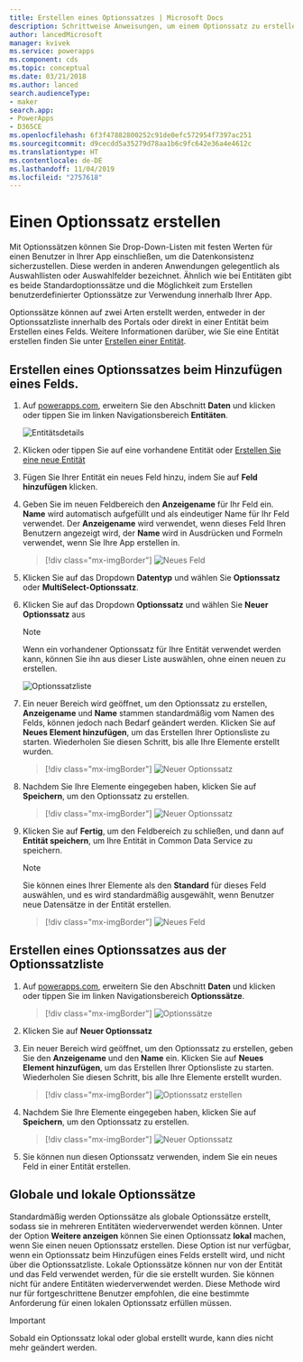 ```yaml
---
title: Erstellen eines Optionssatzes | Microsoft Docs
description: Schrittweise Anweisungen, um einem Optionssatz zu erstellen.
author: lancedMicrosoft
manager: kvivek
ms.service: powerapps
ms.component: cds
ms.topic: conceptual
ms.date: 03/21/2018
ms.author: lanced
search.audienceType:
- maker
search.app:
- PowerApps
- D365CE
ms.openlocfilehash: 6f3f47882800252c91de0efc572954f7397ac251
ms.sourcegitcommit: d9cecdd5a35279d78aa1b6c9fc642e36a4e4612c
ms.translationtype: HT
ms.contentlocale: de-DE
ms.lasthandoff: 11/04/2019
ms.locfileid: "2757618"
---
```

# <a name="create-an-option-set"></a>Einen Optionssatz erstellen

Mit Optionssätzen können Sie Drop-Down-Listen mit festen Werten für einen Benutzer in Ihrer App einschließen, um die Datenkonsistenz sicherzustellen. Diese werden in anderen Anwendungen gelegentlich als Auswahllisten oder Auswahlfelder bezeichnet. Ähnlich wie bei Entitäten gibt es beide Standardoptionssätze und die Möglichkeit zum Erstellen benutzerdefinierter Optionssätze zur Verwendung innerhalb Ihrer App.

Optionssätze können auf zwei Arten erstellt werden, entweder in der Optionssatzliste innerhalb des Portals oder direkt in einer Entität beim Erstellen eines Felds. Weitere Informationen darüber, wie Sie eine Entität erstellen finden Sie unter [Erstellen einer Entität](data-platform-create-entity.md).

## <a name="creating-an-option-set-while-adding-a-field"></a>Erstellen eines Optionssatzes beim Hinzufügen eines Felds.

1. Auf [powerapps.com](https://make.powerapps.com/?utm_source=padocs&utm_medium=linkinadoc&utm_campaign=referralsfromdoc), erweitern Sie den Abschnitt **Daten** und klicken oder tippen Sie im linken Navigationsbereich **Entitäten**.

    ![Entitätsdetails](./media/data-platform-cds-create-entity/entitylist.png "Entitätsliste")

2. Klicken oder tippen Sie auf eine vorhandene Entität oder [Erstellen Sie eine neue Entität](data-platform-create-entity.md)

3. Fügen Sie Ihrer Entität ein neues Feld hinzu, indem Sie auf **Feld hinzufügen** klicken.

4. Geben Sie im neuen Feldbereich den **Anzeigename** für Ihr Feld ein. **Name** wird automatisch aufgefüllt und als eindeutiger Name für Ihr Feld verwendet. Der **Anzeigename** wird verwendet, wenn dieses Feld Ihren Benutzern angezeigt wird, der **Name** wird in Ausdrücken und Formeln verwendet, wenn Sie Ihre App erstellen in.

    > [!div class="mx-imgBorder"] 
    > ![Neues Feld](./media/data-platform-cds-create-entity/newfieldpanel.png "Neuer Feldbereich")

5. Klicken Sie auf das Dropdown **Datentyp** und wählen Sie **Optionssatz** oder **MultiSelect-Optionssatz**.

6. Klicken Sie auf das Dropdown **Optionssatz** und wählen Sie **Neuer Optionssatz** aus

    > [!NOTE]
    > Wenn ein vorhandener Optionssatz für Ihre Entität verwendet werden kann, können Sie ihn aus dieser Liste auswählen, ohne einen neuen zu erstellen.

    ![Optionssatzliste](./media/data-platform-cds-newoptionset/fieldpanel-1.png "Optionssatzliste")

7. Ein neuer Bereich wird geöffnet, um den Optionssatz zu erstellen, **Anzeigename** und **Name** stammen standardmäßig vom Namen des Felds, können jedoch nach Bedarf geändert werden. Klicken Sie auf **Neues Element hinzufügen**, um das Erstellen Ihrer Optionsliste zu starten. Wiederholen Sie diesen Schritt, bis alle Ihre Elemente erstellt wurden.

    > [!div class="mx-imgBorder"] 
    > ![Neuer Optionssatz](./media/data-platform-cds-newoptionset/field-optionsetpanel.png "Neuer Optionssatz")

8. Nachdem Sie Ihre Elemente eingegeben haben, klicken Sie auf **Speichern**, um den Optionssatz zu erstellen.

    > [!div class="mx-imgBorder"] 
    > ![Neuer Optionssatz](./media/data-platform-cds-newoptionset/field-optionsetpanel-values.png "Neuer Optionssatz")

9. Klicken Sie auf **Fertig**, um den Feldbereich zu schließen, und dann auf **Entität speichern**, um Ihre Entität in Common Data Service zu speichern.

    > [!NOTE]
    > Sie können eines Ihrer Elemente als den **Standard** für dieses Feld auswählen, und es wird standardmäßig ausgewählt, wenn Benutzer neue Datensätze in der Entität erstellen.

    > [!div class="mx-imgBorder"] 
    > ![Neues Feld](./media/data-platform-cds-newoptionset/fieldpanel-2.png "Neuer Feldbereich")

## <a name="creating-an-option-set-from-the-option-set-list"></a>Erstellen eines Optionssatzes aus der Optionssatzliste

1. Auf [powerapps.com](https://make.powerapps.com/?utm_source=padocs&utm_medium=linkinadoc&utm_campaign=referralsfromdoc), erweitern Sie den Abschnitt **Daten** und klicken oder tippen Sie im linken Navigationsbereich **Optionssätze**.

    > [!div class="mx-imgBorder"] 
    > ![Optionssätze](./media/data-platform-cds-newoptionset/optionsetlist.png "Optionssatzliste")

2. Klicken Sie auf **Neuer Optionssatz**

3. Ein neuer Bereich wird geöffnet, um den Optionssatz zu erstellen, geben Sie den **Anzeigename** und den **Name** ein. Klicken Sie auf **Neues Element hinzufügen**, um das Erstellen Ihrer Optionsliste zu starten. Wiederholen Sie diesen Schritt, bis alle Ihre Elemente erstellt wurden.

    > [!div class="mx-imgBorder"] 
    > ![Optionssatz erstellen](./media/data-platform-cds-newoptionset/optionset-create.png "Optionssatz erstellen")

4. Nachdem Sie Ihre Elemente eingegeben haben, klicken Sie auf **Speichern**, um den Optionssatz zu erstellen.

    > [!div class="mx-imgBorder"] 
    > ![Neuer Optionssatz](./media/data-platform-cds-newoptionset/optionset-create-values.png "Neuer Optionssatz")

5. Sie können nun diesen Optionssatz verwenden, indem Sie ein neues Feld in einer Entität erstellen.

## <a name="global-and-local-option-sets"></a>Globale und lokale Optionssätze

Standardmäßig werden Optionssätze als globale Optionssätze erstellt, sodass sie in mehreren Entitäten wiederverwendet werden können. Unter der Option **Weitere anzeigen** können Sie einen Optionssatz **lokal** machen, wenn Sie einen neuen Optionssatz erstellen. Diese Option ist nur verfügbar, wenn ein Optionssatz beim Hinzufügen eines Felds erstellt wird, und nicht über die Optionssatzliste. Lokale Optionssätze können nur von der Entität und das Feld verwendet werden, für die sie erstellt wurden. Sie können nicht für andere Entitäten wiederverwendet werden. Diese Methode wird nur für fortgeschrittene Benutzer empfohlen, die eine bestimmte Anforderung für einen lokalen Optionssatz erfüllen müssen.

> [!IMPORTANT]
> Sobald ein Optionssatz lokal oder global erstellt wurde, kann dies nicht mehr geändert werden.
